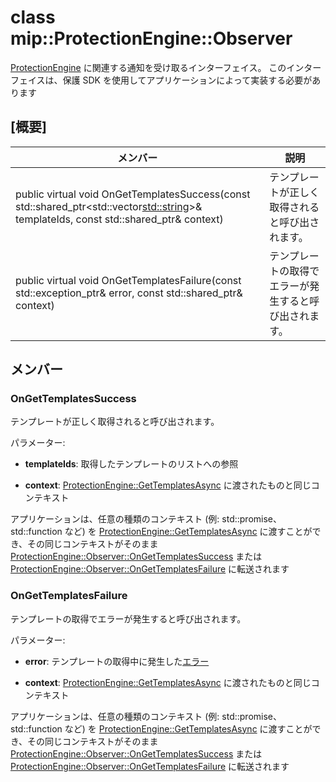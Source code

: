 # <a name="class-mipprotectionengineobserver"></a>class mip::ProtectionEngine::Observer 
[ProtectionEngine](class_mip_protectionengine.md) に関連する通知を受け取るインターフェイス。
このインターフェイスは、保護 SDK を使用してアプリケーションによって実装する必要があります
  
## <a name="summary"></a>[概要]
 メンバー                        | 説明                                
--------------------------------|---------------------------------------------
public virtual void OnGetTemplatesSuccess(const std::shared_ptr<std::vector<std::string>>& templateIds, const std::shared_ptr<void>& context)  |  テンプレートが正しく取得されると呼び出されます。
public virtual void OnGetTemplatesFailure(const std::exception_ptr& error, const std::shared_ptr<void>& context)  |  テンプレートの取得でエラーが発生すると呼び出されます。
  
## <a name="members"></a>メンバー
  
### <a name="ongettemplatessuccess"></a>OnGetTemplatesSuccess
テンプレートが正しく取得されると呼び出されます。

パラメーター:  
* **templateIds**: 取得したテンプレートのリストへの参照 


* **context**: [ProtectionEngine::GetTemplatesAsync](class_mip_protectionengine.md#gettemplatesasync) に渡されたものと同じコンテキスト


アプリケーションは、任意の種類のコンテキスト (例: std::promise、std::function など) を [ProtectionEngine::GetTemplatesAsync](class_mip_protectionengine.md#gettemplatesasync) に渡すことができ、その同じコンテキストがそのまま [ProtectionEngine::Observer::OnGetTemplatesSuccess](class_mip_protectionengine_observer.md#ongettemplatessuccess) または [ProtectionEngine::Observer::OnGetTemplatesFailure](class_mip_protectionengine_observer.md#ongettemplatesfailure) に転送されます
  
### <a name="ongettemplatesfailure"></a>OnGetTemplatesFailure
テンプレートの取得でエラーが発生すると呼び出されます。

パラメーター:  
* **error**: テンプレートの取得中に発生した[エラー](class_mip_error.md) 


* **context**: [ProtectionEngine::GetTemplatesAsync](class_mip_protectionengine.md#gettemplatesasync) に渡されたものと同じコンテキスト


アプリケーションは、任意の種類のコンテキスト (例: std::promise、std::function など) を [ProtectionEngine::GetTemplatesAsync](class_mip_protectionengine.md#gettemplatesasync) に渡すことができ、その同じコンテキストがそのまま [ProtectionEngine::Observer::OnGetTemplatesSuccess](class_mip_protectionengine_observer.md#ongettemplatessuccess) または [ProtectionEngine::Observer::OnGetTemplatesFailure](class_mip_protectionengine_observer.md#ongettemplatesfailure) に転送されます